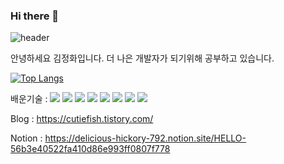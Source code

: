 ### Hi there 👋

<!--
**junghwaK/junghwaK** is a ✨ _special_ ✨ repository because its `README.md` (this file) appears on your GitHub profile.

Here are some ideas to get you started:

- 🔭 I’m currently working on ...
- 🌱 I’m currently learning ...
- 👯 I’m looking to collaborate on ...
- 🤔 I’m looking for help with ...
- 💬 Ask me about ...
- 📫 How to reach me: ...
- 😄 Pronouns: ...
- ⚡ Fun fact: ...
-->

![header](https://capsule-render.vercel.app/api?type=waving&color=auto&height=300&section=header&text=KIM%20JUNGHWA&fontSize=50)



안녕하세요 김정화입니다. 더 나은 개발자가 되기위해 공부하고 있습니다. 

[![Top Langs](https://github-readme-stats.vercel.app/api/top-langs/?username=junghwaK&layout=compact)](https://github.com/junghwaK/github-readme-stats)


<!--
![JUNGHWA's GitHub stats](https://github-readme-stats.vercel.app/api?username=junghwaK&show_icons=true&theme=radical)
![header](https://capsule-render.vercel.app/api?type=rect&height=200&text=Stroke%20Test&fontAlign=70&stroke=00FF00&strokeWidth=3)
-->

배운기술 :
<img src="https://img.shields.io/badge/HTML5-E34F26?style=flat-square&logo=HTML5&logoColor=white"/> <img src="https://img.shields.io/badge/JavaScript-F7DF1E?style=flat-square&logo=JavaScript&logoColor=white"/> <img src="https://img.shields.io/badge/Node.js-339933?style=flat-square&logo=Node.js&logoColor=white"/>
<img src="https://img.shields.io/badge/Nodemon-76D04B?style=flat-square&logo=Nodemon&logoColor=white"/> <img src="https://img.shields.io/badge/React-61DAFB?style=flat-square&logo=React&logoColor=white"/> <img src="https://img.shields.io/badge/CSS3-1572B6?style=flat-square&logo=CSS3&logoColor=white"/>
 <img src="https://img.shields.io/badge/Python-3776AB?style=flat-square&logo=Python&logoColor=white"/> <img src="https://img.shields.io/badge/MySQL-4479A1?style=flat-square&logo=MySQL&logoColor=white"/>   

Blog : https://cutiefish.tistory.com/  

Notion : https://delicious-hickory-792.notion.site/HELLO-56b3e40522fa410d86e993ff0807f778  

